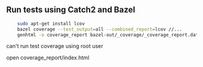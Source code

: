 ## Run tests using Catch2 and Bazel

```sh
    sudo apt-get install lcov
    bazel coverage --test_output=all --combined_report=lcov //...
    genhtml -o coverage_report bazel-out/_coverage/_coverage_report.dat
```

can't run test coverage using root user

open coverage_report/index.html